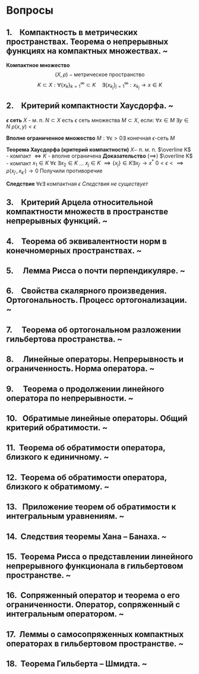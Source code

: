 # Вопросы
## 1.    Компактность в метрических пространствах. Теорема о непрерывных функциях на компактных множествах. ~
**Компактное множество**
$$
(X, \rho) - \text{метрическое пространство}
$$
$$
K \subset X : \forall \{ x_{k} \}_{k=1}^{{\infty}} \subset K \quad \exists\{ x_{k_{j}} \}_{j=1}^{\infty} : x_{k_{j}} \to x\in K
$$

## 2.    Критерий компактности Хаусдорфа. ~
**$\epsilon$ сеть**
	$X$ - м. п.
	$N \subset X$ есть $\epsilon$ сеть множества $M \subset X$, если:
	$\forall x \in M\ \exists y \in N \ \rho \left( x, y \right) < \epsilon$

**Вполне ограниченное множество**
	$M: \forall \epsilon > 0 \exists$ конечная $\epsilon$-сеть $M$ 

**Теорема Хаусдорфа (критерий компактности)**
	$X-$ п. м. п.
	$\overline K$ - компакт $\iff K$ - вполне ограничена
**Доказательство**
	$(\implies)$
	$\overline K$ - компакт
	$x_1 \in K$
	$\forall \epsilon ~\exists x_2 \in K$
	$\ldots$
	$x_j \in K$
	$\implies \{ x_j \} \in K \exists x_{j'} \to x^*$
	$0 < \epsilon < \implies \rho(x_{j'}, x_{k'}) \to 0$
	Получили противоречие

**Следствие**
	$\forall \epsilon \exists$ компактная $\epsilon$ 
	_Следствия не существует_


## 3.    Критерий Арцела относительной компактности множеств в пространстве непрерывных функций. ~
## 4.    Теорема об эквивалентности норм в конечномерных пространствах. ~
## 5.     Лемма Рисса о почти перпендикуляре. ~
## 6.    Свойства скалярного произведения. Ортогональность. Процесс ортогонализации. ~
## 7.     Теорема об ортогональном разложении гильбертова пространства. ~
## 8.     Линейные операторы. Непрерывность и ограниченность. Норма оператора. ~
## 9.     Теорема о продолжении линейного оператора по непрерывности. ~
## 10.   Обратимые линейные операторы. Общий критерий обратимости. ~
## 11.  Теорема об обратимости оператора, близкого к единичному. ~
## 12.  Теорема об обратимости оператора, близкого к обратимому. ~
## 13.   Приложение теорем об обратимости к интегральным уравнениям. ~
## 14.  Следствия теоремы Хана – Банаха. ~
## 15.  Теорема Рисса о представлении линейного непрерывного функционала в гильбертовом пространстве. ~
## 16.  Сопряженный оператор и теорема о его ограниченности. Оператор, сопряженный с интегральным оператором. ~
## 17.  Леммы о самосопряженных компактных операторах в гильбертовом пространстве. ~
## 18.  Теорема Гильберта – Шмидта. ~

